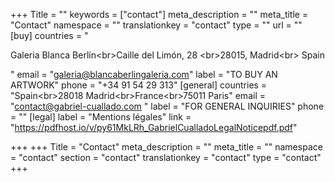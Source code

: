 +++
Title = ""
keywords = ["contact"]
meta_description = ""
meta_title = "Contact"
namespace = ""
translationkey = "contact"
type = ""
url = ""
[buy]
countries = "<p>Galeria Blanca Berlin&lt;br&gt;Caille del Limón, 28 &lt;br&gt;28015, Madrid&lt;br&gt; Spain</p>"
email = "galeria@blancaberlingaleria.com"
label = "TO BUY AN ARTWORK"
phone = "+34 91 54 29 313"
[general]
countries = "Spain&lt;br&gt;28018 Madrid&lt;br&gt;France&lt;br&gt;75011 Paris"
email = "contact@gabriel-cuallado.com "
label = "FOR GENERAL INQUIRIES"
phone = ""
[legal]
label = "Mentions légales"
link = "https://pdfhost.io/v/py61MkLRh_GabrielCualladoLegalNoticepdf.pdf"

+++
+++ Title = "Contact" meta_description = "" meta_title = "" namespace = "contact" section = "contact" translationkey = "contact" type = "contact" +++